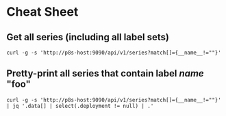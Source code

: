 # Cheat Sheet

## Get all series (including all label sets)
```
curl -g -s 'http://p8s-host:9090/api/v1/series?match[]={__name__!=""}'
```

## Pretty-print all series that contain label _name_ "foo"
```
curl -g -s 'http://p8s-host:9090/api/v1/series?match[]={__name__!=""}' | jq '.data[] | select(.deployment != null) | .'
```
